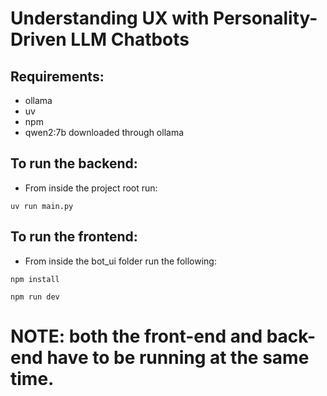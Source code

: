 # Understanding UX with Personality-Driven LLM Chatbots

## Requirements:

- ollama
- uv
- npm
- qwen2:7b downloaded through ollama

## To run the backend:

- From inside the project root run:

```
uv run main.py
```

## To run the frontend:

- From inside the bot_ui folder run the following:

```
npm install
```
```
npm run dev
```

# NOTE: both the front-end and back-end have to be running at the same time.
